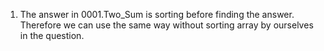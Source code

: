 1. The answer in 0001.Two_Sum is sorting before finding the answer. Therefore we can use the same way without sorting array by ourselves in the question.